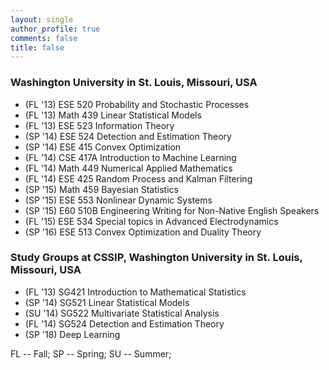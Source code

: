 ```yaml
---
layout: single
author_profile: true
comments: false
title: false
---
```


### Washington University in St. Louis, Missouri, USA
* (FL '13) ESE 520 Probability and Stochastic Processes
* (FL '13) Math 439 Linear Statistical Models
* (FL '13) ESE 523 Information Theory
* (SP '14) ESE 524 Detection and Estimation Theory
* (SP '14) ESE 415 Convex Optimization
* (FL '14) CSE 417A Introduction to Machine Learning
* (FL '14) Math 449 Numerical Applied Mathematics
* (FL '14) ESE 425 Random Process and Kalman Filtering
* (SP '15) Math 459 Bayesian Statistics
* (SP '15) ESE 553 Nonlinear Dynamic Systems
* (SP '15) E60 510B Engineering Writing for Non-Native English Speakers 
* (FL '15) ESE 534 Special topics in Advanced Electrodynamics
* (SP '16) ESE 513 Convex Optimization and Duality Theory

### Study Groups at CSSIP, Washington University in St. Louis, Missouri, USA
* (FL '13) SG421 Introduction to Mathematical Statistics
* (SP '14) SG521 Linear Statistical Models
* (SU '14) SG522 Multivariate Statistical Analysis
* (FL '14) SG524 Detection and Estimation Theory
* (SP '18) Deep Learning

FL -- Fall; SP -- Spring; SU -- Summer;